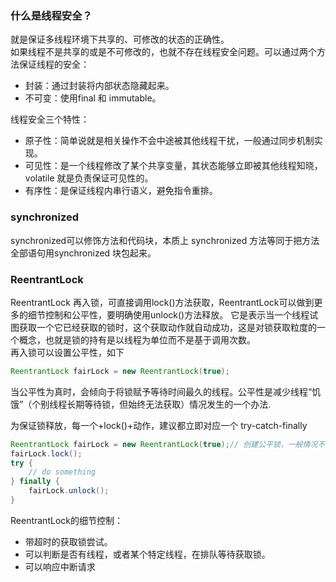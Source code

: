 ### 什么是线程安全？  
就是保证多线程环境下共享的、可修改的状态的正确性。  
如果线程不是共享的或是不可修改的，也就不存在线程安全问题。可以通过两个方法保证线程的安全：
* 封装：通过封装将内部状态隐藏起来。
* 不可变：使用final 和 immutable。  

线程安全三个特性：
* 原子性：简单说就是相关操作不会中途被其他线程干扰，一般通过同步机制实现。
* 可见性：是一个线程修改了某个共享变量，其状态能够立即被其他线程知晓，volatile 就是负责保证可见性的。
* 有序性：是保证线程内串行语义，避免指令重排。
 
 
 ### synchronized
 synchronized可以修饰方法和代码块，本质上 synchronized 方法等同于把方法全部语句用synchronized 块包起来。
 ### ReentrantLock 
ReentrantLock 再入锁，可直接调用lock()方法获取，ReentrantLock可以做到更多的细节控制和公平性，要明确使用unlock()方法释放。 
它是表示当一个线程试图获取一个它已经获取的锁时，这个获取动作就自动成功，这是对锁获取粒度的一个概念，也就是锁的持有是以线程为单位而不是基于调用次数。  
再入锁可以设置公平性，如下
```Java
ReentrantLock fairLock = new ReentrantLock(true);
```
当公平性为真时，会倾向于将锁赋予等待时间最久的线程。公平性是减少线程“饥饿”（个别线程长期等待锁，但始终无法获取）情况发生的一个办法.  

为保证锁释放，每一个+lock()+动作，建议都立即对应一个 try-catch-finally
```Java
ReentrantLock fairLock = new ReentrantLock(true);// 创建公平锁，一般情况不需要,因为影响性能。
fairLock.lock();
try {
	// do something
} finally {
 	fairLock.unlock();
}

```

ReentrantLock的细节控制：
* 带超时的获取锁尝试。
* 可以判断是否有线程，或者某个特定线程，在排队等待获取锁。
* 可以响应中断请求  



